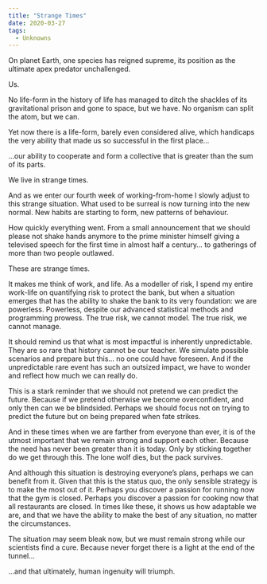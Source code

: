 ```yaml
---
title: "Strange Times"
date: 2020-03-27
tags:
  - Unknowns
---
```



On planet Earth, one species has reigned supreme, its position as the ultimate apex predator unchallenged.

Us.

No life-form in the history of life has managed to ditch the shackles of its gravitational prison and gone to space, but we have. No organism can split the atom, but we can.

Yet now there is a life-form, barely even considered alive, which handicaps the very ability that made us so successful in the first place…

…our ability to cooperate and form a collective that is greater than the sum of its parts.

We live in strange times.

And as we enter our fourth week of working-from-home I slowly adjust to this strange situation. What used to be surreal is now turning into the new normal. New habits are starting to form, new patterns of behaviour.

How quickly everything went. From a small announcement that we should please not shake hands anymore to the prime minister himself giving a televised speech for the first time in almost half a century… to gatherings of more than two people outlawed.

These are strange times.

It makes me think of work, and life. As a modeller of risk, I spend my entire work-life on quantifying risk to protect the bank, but when a situation emerges that has the ability to shake the bank to its very foundation: we are powerless. Powerless, despite our advanced statistical methods and programming prowess. The true risk, we cannot model. The true risk, we cannot manage.

It should remind us that what is most impactful is inherently unpredictable. They are so rare that history cannot be our teacher. We simulate possible scenarios and prepare but this… no one could have foreseen. And if the unpredictable rare event has such an outsized impact, we have to wonder and reflect how much we can really do.


This is a stark reminder that we should not pretend we can predict the future. Because if we pretend otherwise we become overconfident, and only then can we be blindsided. Perhaps we should focus not on trying to predict the future but on being prepared when fate strikes.


And in these times when we are farther from everyone than ever, it is of the utmost important that we remain strong and support each other. Because the need has never been greater than it is today. Only by sticking together do we get through this. The lone wolf dies, but the pack survives.


And although this situation is destroying everyone’s plans, perhaps we can benefit from it. Given that this is the status quo, the only sensible strategy is to make the most out of it. Perhaps you discover a passion for running now that the gym is closed. Perhaps you discover a passion for cooking now that all restaurants are closed. In times like these, it shows us how adaptable we are, and that we have the ability to make the best of any situation, no matter the circumstances.


The situation may seem bleak now, but we must remain strong while our scientists find a cure. Because never forget there is a light at the end of the tunnel…

...and that ultimately, human ingenuity will triumph.


